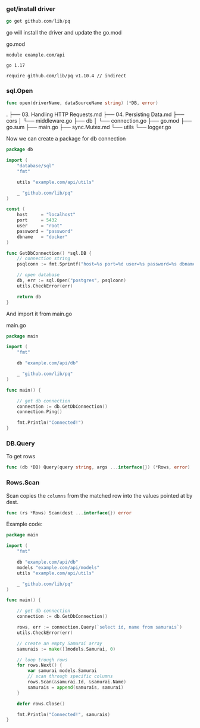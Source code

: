 ### get/install driver

```go
go get github.com/lib/pq
```

go will install the driver and update the go.mod

go.mod
```
module example.com/api

go 1.17

require github.com/lib/pq v1.10.4 // indirect
```

### sql.Open

```go
func open(driverName, dataSourceName string) (*DB, error)
```

.
├── 03. Handling HTTP Requests.md
├── 04. Persisting Data.md
├── cors
│   └── middleware.go
├── db
│   └── connection.go
├── go.mod
├── go.sum
├── main.go
├── sync.Mutex.md
└── utils
    └── logger.go

Now we can create a package for db connection 

```go
package db

import (
	"database/sql"
	"fmt"

	utils "example.com/api/utils"

	_ "github.com/lib/pq"
)

const (
	host     = "localhost"
	port     = 5432
	user     = "root"
	password = "password"
	dbname   = "docker"
)

func GetDbConnection() *sql.DB {
	// connection string
	psqlconn := fmt.Sprintf("host=%s port=%d user=%s password=%s dbname=%s sslmode=disable", host, port, user, password, dbname)

	// open database
	db, err := sql.Open("postgres", psqlconn)
	utils.CheckError(err)

	return db
}
```

And import it from main.go

main.go
```go
package main

import (
	"fmt"

	db "example.com/api/db"

	_ "github.com/lib/pq"
)

func main() {

	// get db connection
	connection := db.GetDbConnection()
	connection.Ping()

	fmt.Println("Connected!")
}
```

### DB.Query

To get rows
```go
func (db *DB) Query(query string, args ...interface{}) (*Rows, error)
```

### Rows.Scan

Scan copies the `columns` from the matched row into the values pointed at by dest.
```go
func (rs *Rows) Scan(dest ...interface{}) error
```

Example code:

```go
package main

import (
	"fmt"

	db "example.com/api/db"
	models "example.com/api/models"
	utils "example.com/api/utils"

	_ "github.com/lib/pq"
)

func main() {

	// get db connection
	connection := db.GetDbConnection()

	rows, err := connection.Query(`select id, name from samurais`)
	utils.CheckError(err)

	// create an empty Samurai array
	samurais := make([]models.Samurai, 0)

    // loop trough rows
	for rows.Next() {
		var samurai models.Samurai
        // scan through specific columns 
		rows.Scan(&samurai.Id, &samurai.Name)
		samurais = append(samurais, samurai)
	}

	defer rows.Close()

	fmt.Println("Connected!", samurais)
}

```

